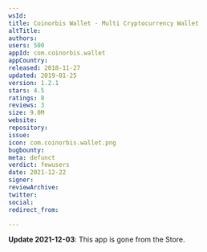 ```yaml
---
wsId: 
title: Coinorbis Wallet - Multi Cryptocurrency Wallet
altTitle: 
authors: 
users: 500
appId: com.coinorbis.wallet
appCountry: 
released: 2018-11-27
updated: 2019-01-25
version: 1.2.1
stars: 4.5
ratings: 8
reviews: 3
size: 9.0M
website: 
repository: 
issue: 
icon: com.coinorbis.wallet.png
bugbounty: 
meta: defunct
verdict: fewusers
date: 2021-12-22
signer: 
reviewArchive: 
twitter: 
social: 
redirect_from: 

---
```


**Update 2021-12-03**: This app is gone from the Store.

